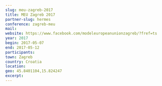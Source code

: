 ```yaml
---
slug: meu-zagreb-2017
title: MEU Zagreb 2017
partner-slug: hermes
conference: zagreb-meu
mail:
website: https://www.facebook.com/modeleuropeanunionzagreb/?fref=ts
year: 2017
begin: 2017-05-07
end: 2017-05-12
participants:
town: Zagreb
country: Croatia
location:
geo: 45.8401104,15.824247
excerpt:
---
```

